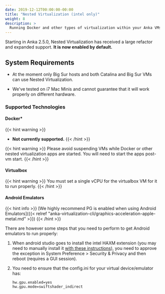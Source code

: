 ```yaml
---
date: 2019-12-12T00:00:00-00:00
title: "Nested Virtualization (intel only)"
weight: 8
description: >
  Running Docker and other types of virtualization within your Anka VMs.
---
```


Starting in Anka 2.5.0, Nested Virtualization has received a large refactor and expanded support. **It is now enabled by default.**

## System Requirements

- At the moment only Big Sur hosts and both Catalina and Big Sur VMs can use Nested Virtualization.

- We've tested on i7 Mac Minis and cannot guarantee that it will work properly on different hardware.

### Supported Technologies

#### Docker*

{{< hint warning >}}
* **Not currently supported.**
{{< /hint >}}

{{< hint warning >}}
Please avoid suspending VMs while Docker or other nested virtualization apps are started. You will need to start the apps post-vm start.
{{< /hint >}}

#### Virtualbox

{{< hint warning >}}
You must set a single vCPU for the virtualbox VM for it to run properly.
{{< /hint >}}

#### Android Emulators

{{< hint info >}}
[We highly recommend PG is enabled when using Android Emulators]({{< relref "anka-virtualization-cli/graphics-acceleration-apple-metal.md" >}})
{{< /hint >}}

There are however some steps that you need to perform to get Android emulators to run properly:

1. When android studio goes to install the intel HAXM extension (you may need to manually install it [with these instructions](https://github.com/intel/haxm/wiki/Installation-Instructions-on-macOS)), you need to approve the exception in System Preference > Security & Privacy and then reboot (requires a GUI session).
2. You need to ensure that the config.ini for your virtual device/emulator has:

    ```shell
    hw.gpu.enabled=yes
    hw.gpu.mode=swiftshader_indirect
    ```
